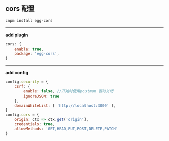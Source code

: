 ## cors 配置 
```bash
cnpm install egg-cors
```
------
**add plugin**
```javascript
cors: {
    enable: true,
    package: 'egg-cors',
}
```
------
**add config**
```javascript
config.security = {
    csrf: {
        enable: false, //开始时使用postman 暂时关闭
        ignoreJSON: true
    },
    domainWhiteList: [ 'http://localhost:3000' ],
}
config.cors = {
    origin: ctx => ctx.get('origin'),
    credentials: true,
    allowMethods: 'GET,HEAD,PUT,POST,DELETE,PATCH'
}
```